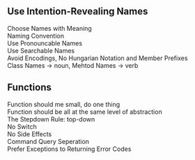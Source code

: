 ## **Use Intention-Revealing Names**
Choose Names with Meaning<br>
Naming Convention<br>
Use Pronouncable Names<br>
Use Searchable Names<br>
Avoid Encodings, No Hungarian Notation and Member Prefixes<br>
Class Names -> noun, Mehtod Names -> verb<br>


## **Functions**
Function should me small, do one thing<br>
Function should be all at the same level of abstraction<br>
The Stepdown Rule: top-down<br>
No Switch<br>
No Side Effects<br>
Command Query Seperation<br>
Prefer Exceptions to Returning Error Codes<br>
